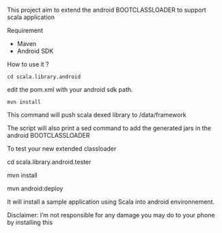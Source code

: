 This project aim to extend the android BOOTCLASSLOADER to support scala application

Requirement
* Maven
* Android SDK

How to use it ?

    cd scala.library.android

edit the pom.xml with your android sdk path.

    mvn install

This command will push scala dexed library to /data/framework

The script will also print a sed command to add the generated jars in the android BOOTCLASSLOADER

To test your new extended classloader

   cd scala.library.android.tester

   mvn install

   mvn android:deploy

It will install a sample application using Scala into android environnement.











Disclaimer: I’m not responsible for any damage you may do to your phone by installing this